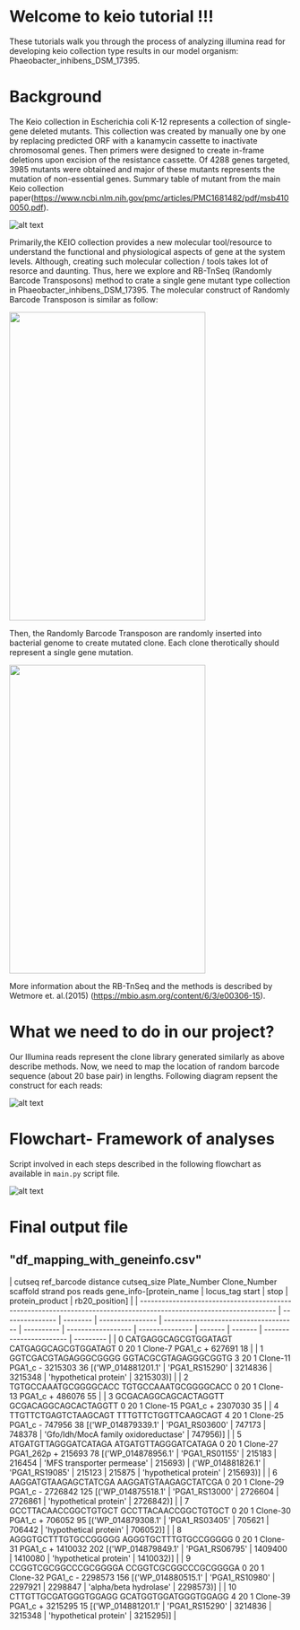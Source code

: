 # Welcome to keio tutorial !!!
These tutorials walk you through the process of analyzing illumina read for developing keio collection type results in our model organism: Phaeobacter_inhibens_DSM_17395. 


# Background

The Keio collection in  Escherichia coli K-12 represents  a collection of single-gene deleted mutants. This collection was created by manually one by one by replacing predicted ORF with a kanamycin cassette to inactivate chromosomal genes. Then primers were designed to create in-frame deletions upon excision of the resistance cassette. Of 4288 genes targeted, 3985 mutants were obtained and major of these mutants represents the mutation of non-essential genes. Summary table of mutant from the main Keio collection paper(https://www.ncbi.nlm.nih.gov/pmc/articles/PMC1681482/pdf/msb4100050.pdf).

![alt text](https://github.com/ravinpoudel/keio/blob/master/KEIO_mutant_summary.png)


Primarily,the KEIO collection provides a new molecular tool/resource to understand the functional and physiological aspects of gene at the system levels. 
Although, creating such molecular collection / tools takes lot of resorce and daunting. Thus, here we explore and RB-TnSeq (Randomly Barcode Transposons) method to crate a single gene mutant type collection in Phaeobacter_inhibens_DSM_17395. The molecular construct of Randomly Barcode Transposon is similar as follow:

<img src="https://github.com/ravinpoudel/keio/blob/master/RbTransposon.png" align="center" height="550" width="350"/>
 

Then, the Randomly Barcode Transposon are randomly inserted into bacterial genome to create mutated clone. Each clone therotically should represent a single gene mutation. 
 

<img src="https://github.com/ravinpoudel/keio/blob/master/RB_Clone.png" align="center" height="550" width="350" />

More information about the RB-TnSeq and the methods is described by Wetmore et. al.(2015) (https://mbio.asm.org/content/6/3/e00306-15).


# What we need to do in our project?
Our Illumina reads represent the clone library generated similarly as above describe methods. Now, we need to map the location of random barcode sequence (about 20 base pair) in lengths. Following diagram repsent the construct for each reads:

![alt text](https://github.com/ravinpoudel/keio/blob/master/keio.png)


# Flowchart- Framework of analyses
Script involved in each steps described in the following flowchart as available in `main.py` script file.  

![alt text](https://github.com/ravinpoudel/keio/blob/master/Keio_Flowchart.png)



# Final output file
## "df_mapping_with_geneinfo.csv"


| 	cutseq	ref_barcode	distance	cutseq_size	Plate_Number	Clone_Number	scaffold	strand	pos	reads	gene_info-[protein_name | locus_tag start |  stop    |  protein_product |  rb20_position]                       |
| -------------------------------------------------------------------------------------------------------------------- | --------------- | -------- | ---------------- | ------------------------------------- | ---------- | ------------------ | --------------- | ------- | ------- | ----------------------- | --------- |
| 0	CATGAGGCAGCGTGGATAGT	CATGAGGCAGCGTGGATAGT	0	20	1	Clone-7	PGA1_c	+	627691	18	                                       |
| 1	GGTCGACGTAGAGGGCGGGG	GGTACGCGTAGAGGGCGGTG	3	20	1	Clone-11	PGA1_c	-	3215303	36	[('WP_014881201.1'                   |  'PGA1_RS15290' |  3214836 |  3215348         |  'hypothetical protein'               |  3215303)] |
| 2	TGTGCCAAATGCGGGGCACC	TGTGCCAAATGCGGGGCACC	0	20	1	Clone-13	PGA1_c	+	486076	55	                                      |
| 3	GCGACAGGCAGCACTAGGTT	GCGACAGGCAGCACTAGGTT	0	20	1	Clone-15	PGA1_c	+	2307030	35	                                     |
| 4	TTGTTCTGAGTCTAAGCAGT	TTTGTTCTGGTTCAAGCAGT	4	20	1	Clone-25	PGA1_c	-	747956	38	[('WP_014879339.1'                    |  'PGA1_RS03600' |  747173  |  748378          |  'Gfo/Idh/MocA family oxidoreductase' |  747956)]  |
| 5	ATGATGTTAGGGATCATAGA	ATGATGTTAGGGATCATAGA	0	20	1	Clone-27	PGA1_262p	+	215693	78	[('WP_014878956.1'                 |  'PGA1_RS01155' |  215183  |  216454          |  'MFS transporter permease'           |  215693)   |  ('WP_014881826.1' |  'PGA1_RS19085' |  215123 |  215875 |  'hypothetical protein' |  215693)] |
| 6	AAGGATGTAAGAGCTATCGA	AAGGATGTAAGAGCTATCGA	0	20	1	Clone-29	PGA1_c	-	2726842	125	[('WP_014875518.1'                  |  'PGA1_RS13000' |  2726604 |  2726861         |  'hypothetical protein'               |  2726842)] |
| 7	GCCTTACAACCGGCTGTGCT	GCCTTACAACCGGCTGTGCT	0	20	1	Clone-30	PGA1_c	+	706052	95	[('WP_014879308.1'                    |  'PGA1_RS03405' |  705621  |  706442          |  'hypothetical protein'               |  706052)]  |
| 8	AGGGTGCTTTGTGCCGGGGG	AGGGTGCTTTGTGCCGGGGG	0	20	1	Clone-31	PGA1_c	+	1410032	202	[('WP_014879849.1'                  |  'PGA1_RS06795' |  1409400 |  1410080         |  'hypothetical protein'               |  1410032)] |
| 9	CCGGTCGCGGCCCGCGGGGA	CCGGTCGCGGCCCGCGGGGA	0	20	1	Clone-32	PGA1_c	-	2298573	156	[('WP_014880515.1'                  |  'PGA1_RS10980' |  2297921 |  2298847         |  'alpha/beta hydrolase'               |  2298573)] |
| 10	CTTGTTGCGATGGGTGGAGG	GCATGGTGGATGGGTGGAGG	4	20	1	Clone-39	PGA1_c	+	3215295	15	[('WP_014881201.1'                  |  'PGA1_RS15290' |  3214836 |  3215348         |  'hypothetical protein'               |  3215295)] |








